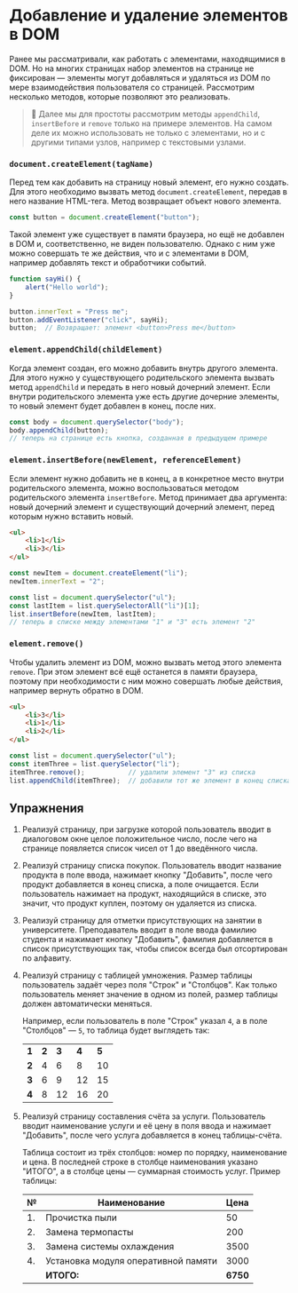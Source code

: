 # Добавление и удаление элементов в DOM

Ранее мы рассматривали, как работать с элементами, находящимися в DOM. Но на многих страницах набор элементов на странице не фиксирован — элементы могут добавляться и удаляться из DOM по мере взаимодействия пользователя со страницей. Рассмотрим несколько методов, которые позволяют это реализовать.

> 🚩 Далее мы для простоты рассмотрим методы `appendChild`, `insertBefore` и `remove` только на примере элементов. На самом деле их можно использовать не только с элементами, но и с другими типами узлов, например с текстовыми узлами.

### `document.createElement(tagName)`

Перед тем как добавить на страницу новый элемент, его нужно создать. Для этого необходимо вызвать метод `document.createElement`, передав в него название HTML-тега. Метод возвращает объект нового элемента.

```js
const button = document.createElement("button");
```

Такой элемент уже существует в памяти браузера, но ещё не добавлен в DOM и, соответственно, не виден пользователю. Однако с ним уже можно совершать те же действия, что и с элементами в DOM, например добавлять текст и обработчики событий.

```js
function sayHi() {
    alert("Hello world");
}

button.innerText = "Press me";
button.addEventListener("click", sayHi);
button;  // Возвращает: элемент <button>Press me</button>
```

### `element.appendChild(childElement)`

Когда элемент создан, его можно добавить внутрь другого элемента. Для этого нужно у существующего родительского элемента вызвать метод `appendChild` и передать в него новый дочерний элемент. Если внутри родительского элемента уже есть другие дочерние элементы, то новый элемент будет добавлен в конец, после них.

```js
const body = document.querySelector("body");
body.appendChild(button);
// теперь на странице есть кнопка, созданная в предыдущем примере
```

### `element.insertBefore(newElement, referenceElement)`

Если элемент нужно добавить не в конец, а в конкретное место внутри родительского элемента, можно воспользоваться методом родительского элемента `insertBefore`. Метод принимает два аргумента: новый дочерний элемент и существующий дочерний элемент, перед которым нужно вставить новый.

```html
<ul>
    <li>1</li>
    <li>3</li>
</ul>
```
```js
const newItem = document.createElement("li");
newItem.innerText = "2";

const list = document.querySelector("ul");
const lastItem = list.querySelectorAll("li")[1];
list.insertBefore(newItem, lastItem);
// теперь в списке между элементами "1" и "3" есть элемент "2"
```

### `element.remove()`

Чтобы удалить элемент из DOM, можно вызвать метод этого элемента `remove`. При этом элемент всё ещё останется в памяти браузера, поэтому при необходимости с ним можно совершать любые действия, например вернуть обратно в DOM.

```html
<ul>
    <li>3</li>
    <li>1</li>
    <li>2</li>
</ul>
```
```js
const list = document.querySelector("ul");
const itemThree = list.querySelector("li");
itemThree.remove();           // удалили элемент "3" из списка
list.appendChild(itemThree);  // добавили тот же элемент в конец списка
```

## Упражнения

1. Реализуй страницу, при загрузке которой пользователь вводит в диалоговом окне целое положительное число, после чего на странице появляется список чисел от 1 до введённого числа.

1. Реализуй страницу списка покупок. Пользователь вводит название продукта в поле ввода, нажимает кнопку "Добавить", после чего продукт добавляется в конец списка, а поле очищается. Если пользователь нажимает на продукт, находящийся в списке, это значит, что продукт куплен, поэтому он удаляется из списка.

1. Реализуй страницу для отметки присутствующих на занятии в университете. Преподаватель вводит в поле ввода фамилию студента и нажимает кнопку "Добавить", фамилия добавляется в список присутствующих так, чтобы список всегда был отсортирован по алфавиту.

1. Реализуй страницу с таблицей умножения. Размер таблицы пользователь задаёт через поля "Строк" и "Столбцов". Как только пользователь меняет значение в одном из полей, размер таблицы должен автоматически меняться.

    Например, если пользователь в поле "Строк" указал `4`, а в поле "Столбцов" — `5`, то таблица будет выглядеть так:

    <table>
        <tr><td><b>1</b></td><td><b>2</b></td><td><b>3</b></td><td><b>4</b></td><td><b>5</b></td></tr>
        <tr><td><b>2</b></td><td>4</td><td>6</td><td>8</td><td>10</td></tr>
        <tr><td><b>3</b></td><td>6</td><td>9</td><td>12</td><td>15</td></tr>
        <tr><td><b>4</b></td><td>8</td><td>12</td><td>16</td><td>20</td></tr>
    </table>

1. Реализуй страницу составления счёта за услуги. Пользователь вводит наименование услуги и её цену в поля ввода и нажимает "Добавить", после чего услуга добавляется в конец таблицы-счёта.

    Таблица состоит из трёх столбцов: номер по порядку, наименование и цена. В последней строке в столбце наименования указано "ИТОГО", а в столбце цены — суммарная стоимость услуг. Пример таблицы:

    | №  | Наименование                        | Цена     |
    | -- | ----------------------------------- | -------- |
    | 1. | Прочистка пыли                      | 50       |
    | 2. | Замена термопасты                   | 200      |
    | 3. | Замена системы охлаждения           | 3500     |
    | 4. | Установка модуля оперативной памяти | 3000     |
    |    | **ИТОГО:**                          | **6750** |
